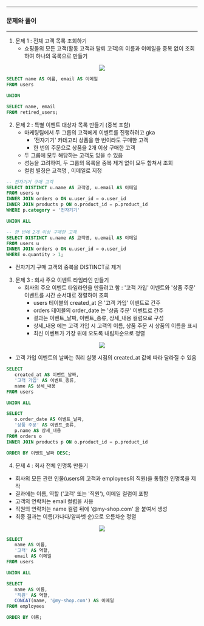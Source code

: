 -----
### 문제와 풀이
-----
1. 문제 1 : 전체 고객 목록 조회하기
   - 쇼핑몰의 모든 고객(활동 고객과 탈퇴 고객)의 이름과 이메일을 중복 없이 조회하여 하나의 목록으로 만들기
<div align="center">
<img src="https://github.com/user-attachments/assets/4c22a57b-50ce-4d07-b4ba-1fd5b49ecb20">
</div>

```sql
SELECT name AS 이름, email AS 이메일
FROM users

UNION

SELECT name, email
FROM retired_users;
```

2. 문제 2 : 특별 이벤트 대상자 목록 만들기 (중복 포함)
   - 마케팅팀에서 두 그룹의 고객에게 이벤트를 진행하려고 gka
     + '전자기기' 카테고리 상품을 한 번이라도 구매한 고객
     + 한 번의 주문으로 상품을 2개 이상 구매한 고객
   - 두 그룹에 모두 해당하는 고객도 있을 수 있음
   - 성능을 고려하여, 두 그룹의 목록을 중복 제거 없이 모두 합쳐서 조회
   - 컬럼 별칭은 고객명 , 이메일로 지정
```sql
-- 전자기기 구매 고객
SELECT DISTINCT u.name AS 고객명, u.email AS 이메일
FROM users u
INNER JOIN orders o ON u.user_id = o.user_id
INNER JOIN products p ON o.product_id = p.product_id
WHERE p.category = '전자기기'

UNION ALL

-- 한 번에 2개 이상 구매한 고객
SELECT DISTINCT u.name AS 고객명, u.email AS 이메일
FROM users u
INNER JOIN orders o ON u.user_id = o.user_id
WHERE o.quantity > 1;
```
   - 전자기기 구매 고객의 중복을 DISTINCT로 제거

3. 문제 3 : 회사 주요 이벤트 타임라인 만들기
   - 회사의 주요 이벤트 타임라인을 만들려고 함 : '고객 가입' 이벤트와 '상품 주문' 이벤트를 시간 순서대로 정렬하여 조회
      + users 테이블의 created_at 은 '고객 가입' 이벤트로 간주
      + orders 테이블의 order_date 는 '상품 주문' 이벤트로 간주
      + 결과는 이벤트_날짜, 이벤트_종류, 상세_내용 컬럼으로 구성
      + 상세_내용 에는 고객 가입 시 고객의 이름, 상품 주문 시 상품의 이름을 표시
      + 최신 이벤트가 가장 위에 오도록 내림차순으로 정렬
<div align="center">
<img src="https://github.com/user-attachments/assets/d1971817-5ba7-4b4b-b5ea-ba239c5d4f10">
</div>

   - 고객 가입 이벤트의 날짜는 쿼리 실행 시점의 created_at 값에 따라 달라질 수 있음
```sql
SELECT
   created_at AS 이벤트_날짜,
   '고객 가입' AS 이벤트_종류,
   name AS 상세_내용
FROM users

UNION ALL

SELECT
   o.order_date AS 이벤트_날짜,
   '상품 주문' AS 이벤트_종류,
   p.name AS 상세_내용
FROM orders o
INNER JOIN products p ON o.product_id = p.product_id

ORDER BY 이벤트_날짜 DESC;
```

4. 문제 4 : 회사 전체 인명록 만들기
  - 회사의 모든 관련 인물(users의 고객과 employees의 직원)을 통합한 인명록을 제작
  - 결과에는 이름, 역할 ('고객' 또는 '직원'), 이메일 컬럼이 포함
  - 고객의 연락처는 email 컬럼을 사용
  - 직원의 연락처는 name 컬럼 뒤에 '@my-shop.com' 을 붙여서 생성
  - 최종 결과는 이름(가나다/알파벳 순)으로 오름차순 정렬
<div align="center">
<img src="https://github.com/user-attachments/assets/f6b99719-f047-439a-99b8-f451a8723167">
</div>

```sql
SELECT
   name AS 이름,
   '고객' AS 역할,
   email AS 이메일
FROM users

UNION ALL

SELECT
   name AS 이름,
   '직원' AS 역할,
   CONCAT(name, '@my-shop.com') AS 이메일
FROM employees

ORDER BY 이름;
```
